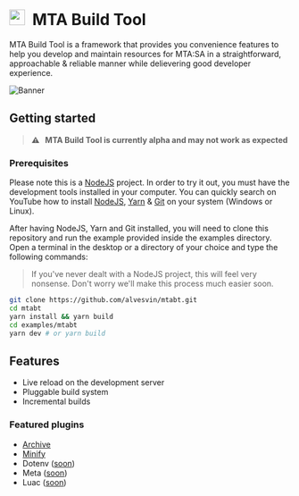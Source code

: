 # <img src="https://i.imgur.com/9sPHeak.png" height="28" />&nbsp;&nbsp;MTA Build Tool

MTA Build Tool is a framework that provides you convenience features to help you develop and maintain resources for MTA:SA in a straightforward, approachable & reliable manner while delievering good developer experience.

![Banner](https://i.imgur.com/hlj4pM5.png)

## Getting started

> **⚠️ &nbsp;&nbsp;MTA Build Tool is currently alpha and may not work as expected**

### Prerequisites

Please note this is a [NodeJS](https://nodejs.org) project. In order to try it out, you must have the development tools installed in your computer. You can quickly search on YouTube how to install [NodeJS](https://nodejs.org), [Yarn](https://classic.yarnpkg.com/lang/en/docs/install) & [Git](https://git-scm.com/book/en/v2/Getting-Started-Installing-Git) on your system (Windows or Linux).

After having NodeJS, Yarn and Git installed, you will need to clone this repository and run the example provided inside the examples directory. Open a terminal in the desktop or a directory of your choice and type the following commands:

> If you've never dealt with a NodeJS project, this will feel very nonsense. Don't worry we'll make this process much easier soon.

```bash
git clone https://github.com/alvesvin/mtabt.git
cd mtabt
yarn install && yarn build
cd examples/mtabt
yarn dev # or yarn build
```
## Features

- Live reload on the development server
- Pluggable build system
- Incremental builds

### Featured plugins

- [Archive](https://github.com/alvesvin/mtabt/tree/main/packages/plugins/archive)
- [Minify](https://github.com/alvesvin/mtabt/tree/main/packages/plugins/minify)
- Dotenv ([soon](https://github.com/alvesvin/mtabt/issues/3))
- Meta ([soon](https://github.com/alvesvin/mtabt/issues/4))
- Luac ([soon](https://github.com/alvesvin/mtabt/issues/5))

